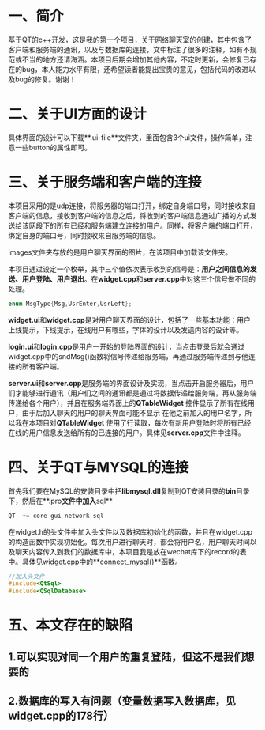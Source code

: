 # 一、简介

基于QT的c++开发，这是我的第一个项目，关于网络聊天室的创建，其中包含了客户端和服务端的通讯，以及与数据库的连接，文中标注了很多的注释，如有不规范或不当的地方还请海涵。本项目后期会增加其他内容，不定时更新，会修复已存在的bug，本人能力水平有限，还希望读者能提出宝贵的意见，包括代码的改进以及bug的修复。谢谢！

# 二、关于UI方面的设计

具体界面的设计可以下载**.ui-file**文件夹，里面包含3个ui文件，操作简单，注意一些button的属性即可。

# 三、关于服务端和客户端的连接

本项目采用的是udp连接，将服务器的端口打开，绑定自身端口号，同时接收来自客户端的信息，接收到客户端的信息之后，将收到的客户端信息通过广播的方式发送给该网段下的所有已经和服务端建立连接的用户。同样，将客户端的端口打开，绑定自身的端口号，同时接收来自服务端的信息。

images文件夹存放的是用户聊天界面的图片，在该项目中加载该文件夹。

本项目通过设定一个枚举，其中三个值依次表示收到的信号是：**用户之间信息的发送、用户登陆、用户退出**。在**widget.cpp**和**server.cpp**中对这三个信号做不同的处理。

```c++
enum MsgType{Msg,UsrEnter,UsrLeft};
```

**widget.ui**和**widget.cpp**是对用户聊天界面的设计，包括了一些基本功能：用户上线提示，下线提示，在线用户有哪些，字体的设计以及发送内容的设计等。

**login.ui**和**login.cpp**是用户一开始的登陆界面的设计，当点击登录后就会通过widget.cpp中的sndMsg()函数将信号传递给服务端，再通过服务端传递到与他连接的所有客户端。

**server.ui**和**server.cpp**是服务端的界面设计及实现，当点击开启服务器后，用户们才能够进行通讯（用户们之间的通讯都是通过将数据传递给服务端，再从服务端传递给各个用户），并且在服务端界面上的**QTableWidget** 控件显示了所有在线用户，由于后加入聊天的用户的聊天界面可能不显示 在他之前加入的用户名字，所以我在本项目对**QTableWidget** 使用了行读取，每次有新用户登陆时将所有已经在线的用户信息发送给所有的已连接的用户。具体见**server.cpp**文件中注释。

# 四、关于QT与MYSQL的连接

首先我们要在MySQL的安装目录中把**libmysql.dll**复制到QT安装目录的**bin**目录下，然后在**.pro**文件中加入**sql**

```c++
QT  += core gui network sql
```

在widget.h的头文件中加入头文件以及数据库初始化的函数，并且在widget.cpp的构造函数中实现初始化。每次用户进行聊天时，都会将用户名，用户聊天时间以及聊天内容传入到我们的数据库中，本项目我是放在wechat库下的record的表中。具体见widget.cpp中的**connect_mysql()**函数。

```c++
//加入头文件
#include<QtSql>
#include<QSqlDatabase>
```

# 五、本文存在的缺陷

## 1.可以实现对同一个用户的重复登陆，但这不是我们想要的

## 2.数据库的写入有问题（变量数据写入数据库，见widget.cpp的178行）